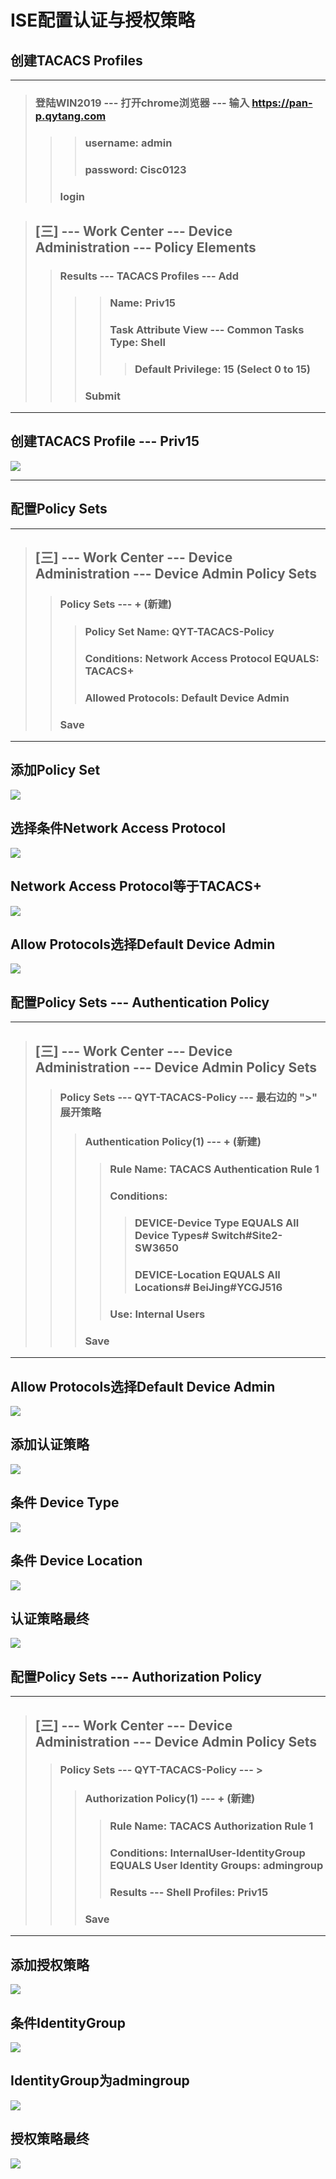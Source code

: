 # ISE配置认证与授权策略

## 创建TACACS Profiles

---

> ### 登陆WIN2019 --- 打开chrome浏览器 --- 输入 https://pan-p.qytang.com
>>> ### username: admin
>>> ### password: Cisc0123
>> ### login

> ##  [三] --- Work Center --- Device Administration --- Policy Elements
>> ###  Results --- TACACS Profiles --- Add
>>>> ### Name: Priv15
>>>> ### Task Attribute View --- Common Tasks Type: Shell
>>>>> ### Default Privilege: 15 (Select 0 to 15)
>>> ### Submit

---

## 创建TACACS Profile --- Priv15
![](./images/7.6_1_Priv15.png)

---

## 配置Policy Sets

---

>  ##  [三] --- Work Center --- Device Administration --- Device Admin Policy Sets
>> ###  Policy Sets --- + (新建)
>>> ### Policy Set Name: QYT-TACACS-Policy
>>> ### Conditions: Network Access Protocol EQUALS: TACACS+
>>> ### Allowed Protocols: Default Device Admin
>> ### Save

---

## 添加Policy Set
![](./images/7.6_2_添加Policy%20Set.png)

## 选择条件Network Access Protocol
![](./images/7.6_3_Network_Access_Protocol.png)

## Network Access Protocol等于TACACS+
![](./images/7.6_4_Equals_TACACS+.png)

## Allow Protocols选择Default Device Admin
![](./images/7.6_5_Default_Device_Admin.png)


## 配置Policy Sets --- Authentication Policy

---

>  ##  [三] --- Work Center --- Device Administration --- Device Admin Policy Sets
>> ###  Policy Sets --- QYT-TACACS-Policy --- 最右边的 ">" 展开策略
>>> ### Authentication Policy(1) --- + (新建)
>>>> ### Rule Name: TACACS Authentication Rule 1
>>>> ### Conditions: 
>>>>> ### DEVICE-Device Type EQUALS All Device Types# Switch#Site2-SW3650
>>>>> ### DEVICE-Location EQUALS All Locations# BeiJing#YCGJ516
>>>> ### Use: Internal Users
>>> ### Save

---

## Allow Protocols选择Default Device Admin
![](./images/7.6_5_Default_Device_Admin.png)


## 添加认证策略
![](./images/7.6_6_添加认证策略.png)

## 条件 Device Type
![](./images/7.6_7_条件Device_Type.png)

## 条件 Device Location
![](./images/7.6_8_条件Device_Location.png)

## 认证策略最终
![](./images/7.6_9_认证策略最终.png)

## 配置Policy Sets --- Authorization Policy

---
> ##  [三] --- Work Center --- Device Administration --- Device Admin Policy Sets
>> ###  Policy Sets --- QYT-TACACS-Policy --- >
>>> ### Authorization Policy(1) --- + (新建)
>>>> ### Rule Name:  TACACS Authorization Rule 1
>>>> ### Conditions: InternalUser-IdentityGroup EQUALS User Identity Groups: admingroup
>>>> ### Results --- Shell Profiles: Priv15
>>> ### Save

---

## 添加授权策略
![](./images/7.6_10_添加授权策略.png)

## 条件IdentityGroup
![](./images/7.6_11_条件IdentityGroup.png)

## IdentityGroup为admingroup
![](./images/7.6_12_IdentityGroup_admingroup.png)

## 授权策略最终
![](./images/7.6_13_授权策略最终.png)